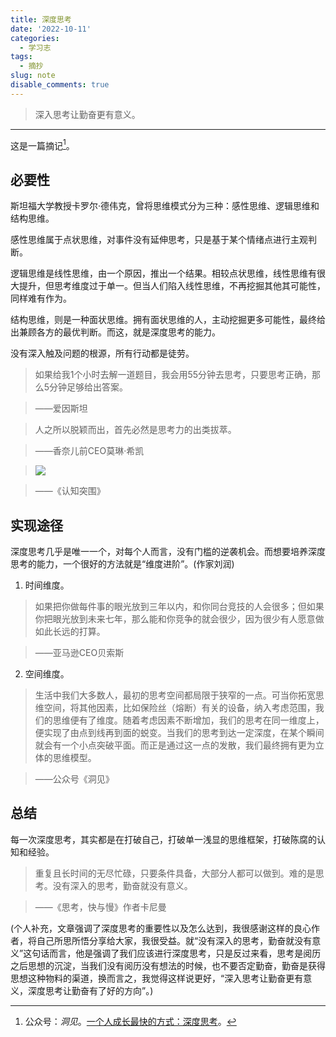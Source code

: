 ```yaml
---
title: 深度思考
date: '2022-10-11'
categories:
  - 学习志
tags:
  - 摘抄
slug: note
disable_comments: true
---
```

> 深入思考让勤奋更有意义。
---

这是一篇摘记[^1]。
[^1]:公众号：_洞见_。[一个人成长最快的方式：深度思考](https://mp.weixin.qq.com/s/gWGSpEEdPvs8djKcjMzsfQ)。


## 必要性

斯坦福大学教授卡罗尔·德伟克，曾将思维模式分为三种：感性思维、逻辑思维和结构思维。

感性思维属于点状思维，对事件没有延伸思考，只是基于某个情绪点进行主观判断。

逻辑思维是线性思维，由一个原因，推出一个结果。相较点状思维，线性思维有很大提升，但思考维度过于单一。但当人们陷入线性思维，不再挖掘其他其可能性，同样难有作为。

结构思维，则是一种面状思维。拥有面状思维的人，主动挖掘更多可能性，最终给出兼顾各方的最优判断。而这，就是深度思考的能力。

没有深入触及问题的根源，所有行动都是徒劳。

> 如果给我1个小时去解一道题目，我会用55分钟去思考，只要思考正确，那么5分钟足够给出答案。

> ——爱因斯坦


> 人之所以脱颖而出，首先必然是思考力的出类拔萃。

> ——香奈儿前CEO莫琳·希凯

> ![](/images/1011.png)

> ——《认知突围》

## 实现途径

深度思考几乎是唯一一个，对每个人而言，没有门槛的逆袭机会。而想要培养深度思考的能力，一个很好的方法就是“维度进阶”。(作家刘润)

1. 时间维度。

> 如果把你做每件事的眼光放到三年以内，和你同台竞技的人会很多；但如果你把眼光放到未来七年，那么能和你竞争的就会很少，因为很少有人愿意做如此长远的打算。

> ——亚马逊CEO贝索斯

2. 空间维度。

> 生活中我们大多数人，最初的思考空间都局限于狭窄的一点。可当你拓宽思维空间，将其他因素，比如保险丝（熔断）有关的设备，纳入考虑范围，我们的思维便有了维度。随着考虑因素不断增加，我们的思考在同一维度上，便实现了由点到线再到面的蜕变。当我们的思考到达一定深度，在某个瞬间就会有一个小点突破平面。而正是通过这一点的发散，我们最终拥有更为立体的思维模型。


> ——公众号《洞见》

## 总结
每一次深度思考，其实都是在打破自己，打破单一浅显的思维框架，打破陈腐的认知和经验。

> 重复且长时间的无尽忙碌，只要条件具备，大部分人都可以做到。难的是思考。没有深入的思考，勤奋就没有意义。

> ——《思考，快与慢》作者卡尼曼


(个人补充，文章强调了深度思考的重要性以及怎么达到，我很感谢这样的良心作者，将自己所思所悟分享给大家，我很受益。就“没有深入的思考，勤奋就没有意义”这句话而言，他是强调了我们应该进行深度思考，只是反过来看，思考是阅历之后思想的沉淀，当我们没有阅历没有想法的时候，也不要否定勤奋，勤奋是获得思想这种物料的渠道，换而言之，我觉得这样说更好，“深入思考让勤奋更有意义，深度思考让勤奋有了好的方向”。)

